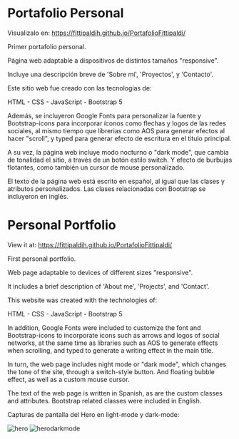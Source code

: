 # Portafolio Personal

Visualizalo en:
https://fittipaldih.github.io/PortafolioFittipaldi/

Primer portafolio personal.

Página web adaptable a dispositivos de distintos tamaños "responsive".

Incluye una descripción breve de 'Sobre mí', 'Proyectos', y 'Contacto'.

Este sitio web fue creado con las tecnologías de:

HTML - CSS - JavaScript - Bootstrap 5

Además, se incluyeron Google Fonts para personalizar la fuente y Bootstrap-icons para incorporar íconos como flechas y logos de las redes sociales, al mismo tiempo que librerias como AOS para generar efectos al hacer "scroll", 	y typed para generar efecto de escritura en el titulo principal.

A su vez, la página web incluye modo nocturno o "dark mode", que cambia de tonalidad el sitio, a través de un botón estilo switch. Y efecto de burbujas flotantes, como también un cursor de mouse personalizado.

El texto de la página web está escrito en español, al igual que las clases y atributos personalizados. Las clases relacionadas con Bootstrap se incluyeron en inglés.

# Personal Portfolio

View it at:
https://fittipaldih.github.io/PortafolioFittipaldi/

First personal portfolio.

Web page adaptable to devices of different sizes "responsive".

It includes a brief description of 'About me', 'Projects', and 'Contact'.

This website was created with the technologies of:

HTML - CSS - JavaScript - Bootstrap 5

In addition, Google Fonts were included to customize the font and Bootstrap-icons to incorporate icons such as arrows and logos of social networks, at the same time as libraries such as AOS to generate effects when scrolling, and typed to generate a writing effect in the main title.

In turn, the web page includes night mode or "dark mode", which changes the tone of the site, through a switch-style button. And floating bubble effect, as well as a custom mouse cursor.

The text of the web page is written in Spanish, as are the custom classes and attributes. Bootstrap related classes were included in English.

Capturas de pantalla del Hero en light-mode y dark-mode:

![hero](https://user-images.githubusercontent.com/111435538/211704907-423ec232-a558-4d0a-8361-0073df0886bb.jpg)
![herodarkmode](https://user-images.githubusercontent.com/111435538/211704920-ea01dfc0-e02f-4f55-afd8-6df2265e53b2.jpg)
